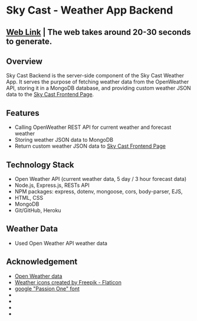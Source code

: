 # Sky Cast - Weather App Backend
## [Web Link](https://sky-cast-backend-b4e180440fb6.herokuapp.com/) | The web takes around 20-30 seconds to generate.

## Overview

Sky Cast Backend is the server-side component of the Sky Cast Weather App. It serves the purpose of fetching weather data from the OpenWeather API, storing it in a MongoDB database, and providing custom weather JSON data to the [Sky Cast Frontend Page](https://github.com/yunji0387/weather-app).

## Features
- Calling OpenWeather REST API for current weather and forecast weather
- Storing weather JSON data to MongoDB
- Return custom weather JSON data to [Sky Cast Frontend Page](https://github.com/yunji0387/weather-app) 

## Technology Stack
- Open Weather API (current weather data, 5 day / 3 hour forecast data)
- Node.js, Express.js, RESTs API
- NPM packages: express, dotenv, mongoose, cors, body-parser, EJS,
- HTML, CSS
- MongoDB
- Git/GitHub, Heroku

## Weather Data
- Used Open Weather API weather data

## Acknowledgement
- [Open Weather data](https://openweathermap.org/)
- <a href="https://www.flaticon.com/free-icons/weather" title="weather icons">Weather icons created by Freepik - Flaticon</a>
- [google "Passion One" font](https://fonts.google.com/specimen/Passion+One)
- <a href="https://www.flaticon.com/free-icons/facebook" title="facebook icons" style="display: none;">Facebook icons
        created by Freepik -
        Flaticon</a>
- <a href="https://www.flaticon.com/free-icons/instagram" title="instagram icons" style="display: none;">Instagram
        icons created by Freepik -
        Flaticon</a>
- <a href="https://www.flaticon.com/free-icons/linkedin" title="linkedin icons" style="display: none;">Linkedin icons
        created by riajulislam -
        Flaticon</a>
- <a href="https://www.flaticon.com/free-icons/twitter" title="twitter icons" style="display: none;">Twitter icons
        created by Pixel perfect -
        Flaticon</a>
